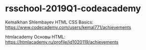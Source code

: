 # rsschool-2019Q1-codeacademy
Kemalkhan Shlembayev
HTML CSS Basics: https://www.codecademy.com/users/kemal771/achievements

htmlacademy Основы HTML: https://htmlacademy.ru/profile/id1020119/achievements